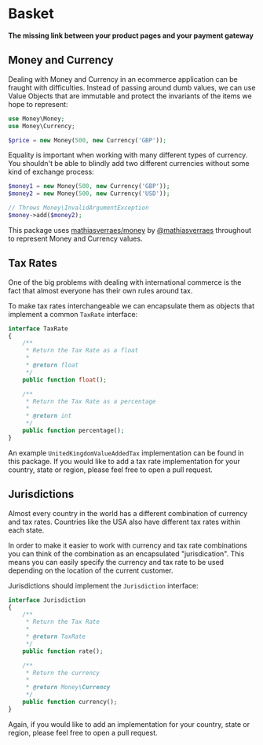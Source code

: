 # Basket

**The missing link between your product pages and your payment gateway**

## Money and Currency
Dealing with Money and Currency in an ecommerce application can be fraught with difficulties. Instead of passing around dumb values, we can use Value Objects that are immutable and protect the invariants of the items we hope to represent:
``` php
use Money\Money;
use Money\Currency;

$price = new Money(500, new Currency('GBP'));
```

Equality is important when working with many different types of currency. You shouldn't be able to blindly add two different currencies without some kind of exchange process:
``` php
$money1 = new Money(500, new Currency('GBP'));
$money2 = new Money(500, new Currency('USD'));

// Throws Money\InvalidArgumentException
$money->add($money2);
```
This package uses [mathiasverraes/money](https://github.com/mathiasverraes/money) by [@mathiasverraes](https://github.com/mathiasverraes) throughout to represent Money and Currency values.

## Tax Rates
One of the big problems with dealing with international commerce is the fact that almost everyone has their own rules around tax.

To make tax rates interchangeable we can encapsulate them as objects that implement a common `TaxRate` interface:
``` php
interface TaxRate
{
    /**
     * Return the Tax Rate as a float
     *
     * @return float
     */
    public function float();

    /**
     * Return the Tax Rate as a percentage
     *
     * @return int
     */
    public function percentage();
}
```
An example `UnitedKingdomValueAddedTax` implementation can be found in this package. If you would like to add a tax rate implementation for your country, state or region, please feel free to open a pull request.

## Jurisdictions
Almost every country in the world has a different combination of currency and tax rates. Countries like the USA also have different tax rates within each state.

In order to make it easier to work with currency and tax rate combinations you can think of the combination as an encapsulated "jurisdication". This means you can easily specify the currency and tax rate to be used depending on the location of the current customer.

Jurisdictions should implement the `Jurisdiction` interface:
``` php
interface Jurisdiction
{
    /**
     * Return the Tax Rate
     *
     * @return TaxRate
     */
    public function rate();

    /**
     * Return the currency
     *
     * @return Money\Currency
     */
    public function currency();
}
```
Again, if you would like to add an implementation for your country, state or region, please feel free to open a pull request.
